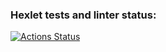 ### Hexlet tests and linter status:
[![Actions Status](https://github.com/escape-8/php-project-9/actions/workflows/hexlet-check.yml/badge.svg)](https://github.com/escape-8/php-project-9/actions)